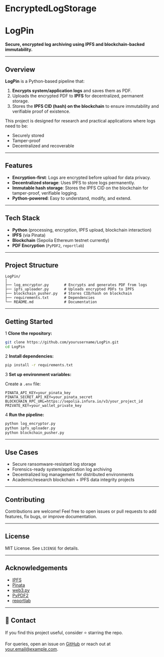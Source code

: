 # EncryptedLogStorage
# LogPin

**Secure, encrypted log archiving using IPFS and blockchain-backed immutability.**

---

## Overview

**LogPin** is a Python-based pipeline that:

1. **Encrypts system/application logs** and saves them as PDF.
2. Uploads the encrypted PDF to **IPFS** for decentralized, permanent storage.
3. Stores the **IPFS CID (hash) on the blockchain** to ensure immutability and verifiable proof of existence.

This project is designed for research and practical applications where logs need to be:

* Securely stored
* Tamper-proof
* Decentralized and recoverable

---

##  Features

* **Encryption-first**: Logs are encrypted before upload for data privacy.
* **Decentralized storage**: Uses IPFS to store logs permanently.
* **Immutable hash storage**: Stores the IPFS CID on the blockchain for tamper-proof, verifiable logging.
* **Python-powered**: Easy to understand, modify, and extend.

---

##  Tech Stack

* **Python** (processing, encryption, IPFS upload, blockchain interaction)
* **IPFS** (via Pinata)
* **Blockchain** (Sepolia Ethereum testnet currently)
* **PDF Encryption** (`PyPDF2`, `reportlab`)

---

## Project Structure

```
LogPin/
│
├── log_encryptor.py       # Encrypts and generates PDF from logs
├── ipfs_uploader.py       # Uploads encrypted PDFs to IPFS
├── blockchain_pusher.py   # Stores CID/hash on blockchain
├── requirements.txt       # Dependencies
└── README.md              # Documentation
```

---

## Getting Started

1 **Clone the repository:**

```bash
git clone https://github.com/yourusername/LogPin.git
cd LogPin
```

2 **Install dependencies:**

```bash
pip install -r requirements.txt
```

3 **Set up environment variables:**

Create a `.env` file:

```
PINATA_API_KEY=your_pinata_key
PINATA_SECRET_API_KEY=your_pinata_secret
BLOCKCHAIN_RPC_URL=https://sepolia.infura.io/v3/your_project_id
PRIVATE_KEY=your_wallet_private_key
```

4 **Run the pipeline:**

```bash
python log_encryptor.py
python ipfs_uploader.py
python blockchain_pusher.py
```

---

## Use Cases

* Secure ransomware-resistant log storage
* Forensics-ready system/application log archiving
* Decentralized log management for distributed environments
* Academic/research blockchain + IPFS data integrity projects

---

## Contributing

Contributions are welcome! Feel free to open issues or pull requests to add features, fix bugs, or improve documentation.

---

## License

MIT License. See `LICENSE` for details.

---

##  Acknowledgements

* [IPFS](https://ipfs.io/)
* [Pinata](https://pinata.cloud/)
* [web3.py](https://web3py.readthedocs.io/)
* [PyPDF2](https://pypi.org/project/PyPDF2/)
* [reportlab](https://www.reportlab.com/)

---

## 📧 Contact

If you find this project useful, consider ⭐ starring the repo.

For queries, open an issue on [GitHub](https://github.com/yourusername/LogPin/issues) or reach out at [your.email@example.com](mailto:your.email@example.com).
